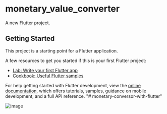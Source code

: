 # monetary_value_converter

A new Flutter project.

## Getting Started

This project is a starting point for a Flutter application.

A few resources to get you started if this is your first Flutter project:

- [Lab: Write your first Flutter app](https://docs.flutter.dev/get-started/codelab)
- [Cookbook: Useful Flutter samples](https://docs.flutter.dev/cookbook)

For help getting started with Flutter development, view the
[online documentation](https://docs.flutter.dev/), which offers tutorials,
samples, guidance on mobile development, and a full API reference.
"# monetary-conversor-with-flutter" 


![image](https://github.com/Gabriel-Malenowitch/monetary-conversor-with-flutter/assets/56513919/cdee3c55-5936-47ec-8938-a505e6f0115c)
